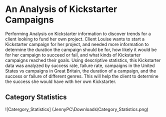 # An Analysis of Kickstarter Campaigns
Performing Analysis on Kickstarter information to discover trends for a client looking to fund her own project. Client Louise wants to start a Kickstarter campaign for her project, and needed more information to determine the duration the campaign should be for, how likely it would be for her campaign to succeed or fail, and what kinds of Kickstarter campaigns reached their goals. Using descriptive statistics, this Kickstarter data was analyzed by success rate, failure rate, campaigns in the United States vs campaigns in Great Britain, the duration of a campaign, and the success or failure of different genres. This will help the client to determine the success she would have with her own Kickstarter.
## Category Statistics
![Catergory_Statistics] (JennyPC\Downloads\Category_Statistics.png)
